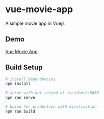 # vue-movie-app
A simple movie app in Vuejs


## Demo

[Vue Movie App](https://vue-movie-app.herokuapp.com)

## Build Setup

``` bash
# install dependencies
npm install

# serve with hot reload at localhost:8080
npm run serve

# build for production with minification
npm run build
```
